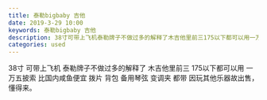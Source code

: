 ```yaml
---
title: 泰勒bigbaby 吉他
date: 2019-3-29 10:00
keywords: 泰勒bigbaby 吉他
description: 38寸可带上飞机泰勒牌子不做过多的解释了木吉他里前三175以下都可以用一万五披索比国内咸鱼便宜拨片背包备用琴弦变调夹都带因玩其他乐器故出售，懂得来。
categories: used
---
```

<td class="t_f" id="postmessage_3335073">

38寸 可带上飞机 泰勒牌子不做过多的解释了 木吉他里前三 175以下都可以用 一万五披索 比国内咸鱼便宜 拨片 背包 备用琴弦 变调夹 都带 因玩其他乐器故出售，懂得来。<br/>
<img alt="" border="0" class="zoom" data-cf-modified-eccbbde9af020dcf4178b136-="" file="http://www.flw.ph/data/appbyme/upload/image/201903/29/Cbvm8Gm0hUi3.jpg" id="aimg_kqJ51" lazyloadthumb="1" onclick="" onmouseover="" src="http://www.flw.ph/data/appbyme/upload/image/201903/29/Cbvm8Gm0hUi3.jpg"/><br/>
<br/>
</td>
